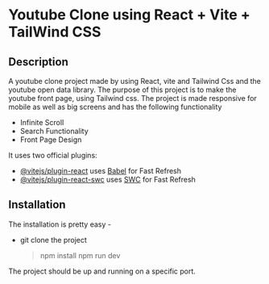 # Youtube Clone using React + Vite + TailWind CSS

## Description

A youtube clone project made by using React, vite and Tailwind Css and the youtube open data library. The purpose of this project
is to make the youtube front page, using Tailwind css. The project is made responsive for mobile as well as big screens and has
the following functionality

- Infinite Scroll
- Search Functionality
- Front Page Design

It uses two official plugins:

- [@vitejs/plugin-react](https://github.com/vitejs/vite-plugin-react/blob/main/packages/plugin-react/README.md) uses [Babel](https://babeljs.io/) for Fast Refresh
- [@vitejs/plugin-react-swc](https://github.com/vitejs/vite-plugin-react-swc) uses [SWC](https://swc.rs/) for Fast Refresh

## Installation

The installation is pretty easy -

- git clone the project
  > npm install
  > npm run dev

The project should be up and running on a specific port.
